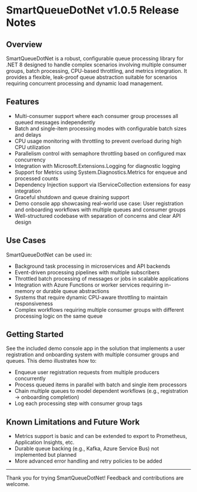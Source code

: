 ﻿# SmartQueueDotNet v1.0.5 Release Notes

## Overview

SmartQueueDotNet is a robust, configurable queue processing library for .NET 8 designed to handle complex scenarios involving multiple consumer groups, batch processing, CPU-based throttling, and metrics integration. It provides a flexible, leak-proof queue abstraction suitable for scenarios requiring concurrent processing and dynamic load management.

## Features

- Multi-consumer support where each consumer group processes all queued messages independently
- Batch and single-item processing modes with configurable batch sizes and delays
- CPU usage monitoring with throttling to prevent overload during high CPU utilization
- Parallelism control with semaphore throttling based on configured max concurrency
- Integration with Microsoft.Extensions.Logging for diagnostic logging
- Support for Metrics using System.Diagnostics.Metrics for enqueue and processed counts
- Dependency Injection support via IServiceCollection extensions for easy integration
- Graceful shutdown and queue draining support
- Demo console app showcasing real-world use case: User registration and onboarding workflows with multiple queues and consumer groups
- Well-structured codebase with separation of concerns and clear API design

## Use Cases

SmartQueueDotNet can be used in:

- Background task processing in microservices and API backends
- Event-driven processing pipelines with multiple subscribers
- Throttled batch processing of messages or jobs in scalable applications
- Integration with Azure Functions or worker services requiring in-memory or durable queue abstractions
- Systems that require dynamic CPU-aware throttling to maintain responsiveness
- Complex workflows requiring multiple consumer groups with different processing logic on the same queue

## Getting Started

See the included demo console app in the solution that implements a user registration and onboarding system with multiple consumer groups and queues. This demo illustrates how to:

- Enqueue user registration requests from multiple producers concurrently
- Process queued items in parallel with batch and single item processors
- Chain multiple queues to model dependent workflows (e.g., registration → onboarding completion)
- Log each processing step with consumer group tags

## Known Limitations and Future Work

- Metrics support is basic and can be extended to export to Prometheus, Application Insights, etc.
- Durable queue backing (e.g., Kafka, Azure Service Bus) not implemented but planned
- More advanced error handling and retry policies to be added

---

Thank you for trying SmartQueueDotNet! Feedback and contributions are welcome.